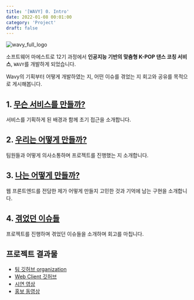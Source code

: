 ```yaml
---
title: '[WAVY] 0. Intro'
date: 2022-01-08 00:01:00
category: 'Project'
draft: false
---
```


![wavy_full_logo](https://user-images.githubusercontent.com/26461307/148641874-cdb4f826-a5da-43d6-a5fd-3e879dcaa2f4.png)

소프트웨어 마에스트로 12기 과정에서 **인공지능 기반의 맞춤형 K-POP 댄스 코칭 서비스**, `WAVY`를 개발하게 되었습니다.

Wavy의 기획부터 어떻게 개발하였는 지, 어떤 이슈를 겪었는 지 회고와 공유를 목적으로 게시해봅니다.

## 1. [무슨 서비스를 만들까?](https://www.hyesungoh.xyz/Project/wavy1-what/)

서비스를 기획하게 된 배경과 함께 초기 접근을 소개합니다.

## 2. [우리는 어떻게 만들까?](https://www.hyesungoh.xyz/Project/wavy2-howWe/)

팀원들과 어떻게 의사소통하며 프로젝트를 진행했는 지 소개합니다.

## 3. [나는 어떻게 만들까?](https://www.hyesungoh.xyz/Project/wavy3-howI/)

웹 프론트엔드를 전담한 제가 어떻게 만들지 고민한 것과 기억에 남는 구현을 소개합니다.

## 4. [겪었던 이슈들](https://www.hyesungoh.xyz/Project/wavy4-issue/)

프로젝트를 진행하며 겪었던 이슈들을 소개하며 회고를 마칩니다.

## 프로젝트 결과물

- [팀 깃허브 organization](https://github.com/EO2-WAVY)
- [Web Client 깃허브](https://github.com/EO2-WAVY/WavyFrontend)
- [시연 영상](https://www.youtube.com/watch?v=MYtoSIxjS7Y)
- [홍보 동영상](https://drive.google.com/file/d/1AAZCyyrcsokhkVQlJFc6zzLnKSMQpR3D/view?usp=sharing)
